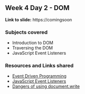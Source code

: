## Week 4 Day 2 - DOM
**Link to slide:** https://comingsoon

### Subjects covered
- Introduction to DOM
- Traversing the DOM
- JavaScript Event Listeners
### Resources and Links shared
- [Event Driven Programming][1]
- [JavaScript Event Listeners][2]
- [Dangers of using document.write][3]


[1]: https://en.wikipedia.org/wiki/Event-driven_programming
[2]: https://developer.mozilla.org/en-US/docs/Web/API/EventListener
[3]: https://stackoverflow.com/questions/802854/why-is-document-write-considered-a-bad-practice
